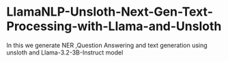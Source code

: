 # LlamaNLP-Unsloth-Next-Gen-Text-Processing-with-Llama-and-Unsloth
In this we generate NER ,Question Answering and text generation using unsloth and Llama-3.2-3B-Instruct model
